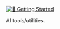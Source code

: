 <!-- Copyright (c) Microsoft Corporation. All rights reserved.-->
<!-- Licensed under the MIT License.-->

[![📖 Getting Started](https://img.shields.io/badge/📖%20Getting%20Started-blue?style=for-the-badge)](https://microsoft.github.io/teams-ai)

AI tools/utilities.